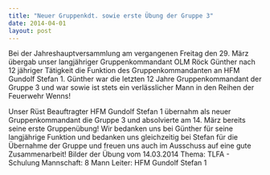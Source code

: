 ```yaml
---
title: "Neuer Gruppenkdt. sowie erste Übung der Gruppe 3"
date: 2014-04-01
layout: post
---
```


Bei der Jahreshauptversammlung am vergangenen Freitag den 29. März übergab unser langjähriger Gruppenkommandant OLM Röck Günther nach 12 jähriger Tätigkeit die Funktion des Gruppenkommandanten an HFM Gundolf Stefan 1. Günther war die letzten 12 Jahre Gruppenkommandant der Gruppe 3 und war sowie ist stets ein verlässlicher Mann in den Reihen der Feuerwehr Wenns!

Unser Rüst Beauftragter HFM Gundolf Stefan 1 übernahm als neuer Gruppenkommandant die Gruppe 3 und absolvierte am 14. März bereits seine erste Gruppenübung! Wir bedanken uns bei Günther für seine langjährige Funktion und bedanken uns gleichzeitig bei Stefan für die Übernahme der Gruppe und freuen uns auch im Ausschuss auf eine gute Zusammenarbeit!
Bilder der Übung vom 14.03.2014
Thema: TLFA - Schulung
Mannschaft: 8 Mann
Leiter: HFM Gundolf Stefan 1